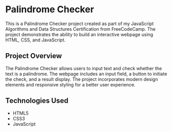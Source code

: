 # Palindrome Checker

This is a Palindrome Checker project created as part of my JavaScript Algorithms and Data Structures Certification from FreeCodeCamp. The project demonstrates the ability to build an interactive webpage using HTML, CSS, and JavaScript.

## Project Overview

The Palindrome Checker allows users to input text and check whether the text is a palindrome. The webpage includes an input field, a button to initiate the check, and a result display. The project incorporates modern design elements and responsive styling for a better user experience.

## Technologies Used

- HTML5
- CSS3
- JavaScript
